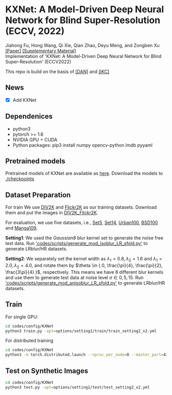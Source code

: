# KXNet: A Model-Driven Deep Neural Network for Blind Super-Resolution (ECCV, 2022)
Jiahong Fu, Hong Wang, Qi Xie, Qian Zhao, Deyu Meng, and Zongben Xu\
​[[Paper]](https://arxiv.org/pdf/2209.10305.pdf) [[Supplementary Material]]()\
Implementation of 'KXNet: A Model-Driven Deep Neural Network for Blind Super-Resolution' (ECCV2022)

This repo is build on the basis of [[DAN]](https://github.com/greatlog/DAN) and [[IKC]](https://github.com/yuanjunchai/IKC)

## News
- [x] Add KXNet

## Dependenices

* python3
* pytorch >= 1.6
* NVIDIA GPU + CUDA
* Python packages: pip3 install numpy opencv-python lmdb pyyaml

## Pretrained models
Pretrained models of KXNet are available as [here](https://github.com/jiahong-fu/KXNet/releases/tag/v0.0). Download the models to [./checkpoints](./checkpoints)


## Dataset Preparation
For train
We use [DIV2K](https://data.vision.ee.ethz.ch/cvl/DIV2K/) and [Flickr2K](http://cv.snu.ac.kr/research/EDSR/Flickr2K.tar) as our training datasets. Download them and put the images in [DIV2K_Flickr2K](./codes/data/DIV2K_Flickr2K).

For evaluation, we use five datasets, i.e., [Set5](https://uofi.box.com/shared/static/kfahv87nfe8ax910l85dksyl2q212voc.zip), [Set14](https://uofi.box.com/shared/static/igsnfieh4lz68l926l8xbklwsnnk8we9.zip), [Urban100](https://uofi.box.com/shared/static/65upg43jjd0a4cwsiqgl6o6ixube6klm.zip), [BSD100](https://uofi.box.com/shared/static/qgctsplb8txrksm9to9x01zfa4m61ngq.zip) and [Manga109](http://www.manga109.org/en/). 

**Setting1**: We used the *Gaussian8* blur kernel set to generate the noise free test data. Run ['codes/scripts/generate_mod_isoblur_LR_sfold.py'](codes/scripts/generate_mod_isoblur_LR_sfold.py') to generate LRblur/HR datasets.

**Setting2**: We separately set the kernel width as $\lambda_1 = 0.8, \lambda_2 = 1.6$ and $\lambda_1 = 2.0, \lambda_2 = 4.0$, and rotate them by $\theta \in { 0, \frac{\pi}{4}, \frac{\pi}{2}, \frac{3\pi}{4} }$, respectively. This means we have 8 different blur kernels and use them to generate test data at noise level $\sigma \in { 0, 5, 15}$. Run ['codes/scripts/generate_mod_anisoblur_LR_sfold.py'](codes/scripts/generate_mod_anisoblur_LR_sfold.py') to generate LRblur/HR datasets.

## Train

For single GPU:
```bash
cd codes/config/KXNet
python3 train.py -opt=options/setting1/train/train_setting2_x2.yml
```

For distributed training
```bash
cd codes/config/KXNet
python3 -m torch.distributed.launch --nproc_per_node=8 --master_port=4321 train.py -opt=options/setting1/train/train_setting2_x2.yml --launcher pytorch
```

## Test on Synthetic Images
```bash
cd codes/config/KXNet
python3 test.py -opt=options/setting1/test/test_setting2_x2.yml
```
